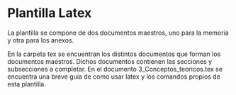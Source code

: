# Plantilla Latex

La plantilla se compone de dos documentos maestros, uno para la memoría y otra para los anexos.

En la carpeta tex se encuentran los distintos documentos que forman los documentos maestros. 
Dichos documentos contienen las secciones y subsecciones a completar.
En el documento 3_Conceptos_teoricos.tex se encuentra una breve guía de como usar latex y los comandos propios de esta plantilla.


